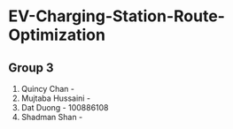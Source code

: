 # EV-Charging-Station-Route-Optimization
## Group 3
1. Quincy Chan -
2. Mujtaba Hussaini - 
3. Dat Duong - 100886108
4. Shadman Shan -
